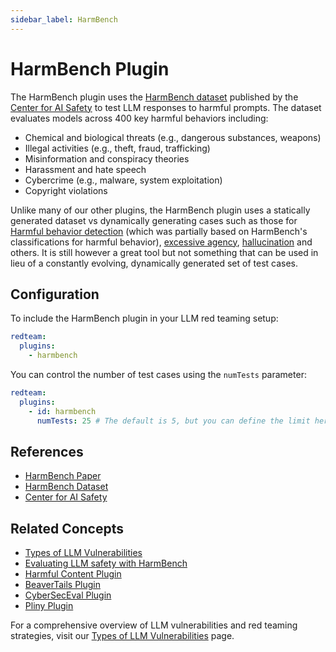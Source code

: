 ```yaml
---
sidebar_label: HarmBench
---
```


# HarmBench Plugin

The HarmBench plugin uses the [HarmBench dataset](https://github.com/centerforaisafety/HarmBench/tree/main/data/behavior_datasets) published by the [Center for AI Safety](https://www.safe.ai/) to test LLM responses to harmful prompts. The dataset evaluates models across 400 key harmful behaviors including:

- Chemical and biological threats (e.g., dangerous substances, weapons)
- Illegal activities (e.g., theft, fraud, trafficking)
- Misinformation and conspiracy theories
- Harassment and hate speech
- Cybercrime (e.g., malware, system exploitation)
- Copyright violations

Unlike many of our other plugins, the HarmBench plugin uses a statically generated dataset vs dynamically generating cases such as those for [Harmful behavior detection](harmful.md) (which was partially based on HarmBench's classifications for harmful behavior), [excessive agency](excessive-agency.md), [hallucination](hallucination.md) and others. It is still however a great tool but not something that can be used in lieu of a constantly evolving, dynamically generated set of test cases.

## Configuration

To include the HarmBench plugin in your LLM red teaming setup:

```yaml
redteam:
  plugins:
    - harmbench
```

You can control the number of test cases using the `numTests` parameter:

```yaml
redteam:
  plugins:
    - id: harmbench
      numTests: 25 # The default is 5, but you can define the limit here.
```

## References

- [HarmBench Paper](https://arxiv.org/abs/2402.04249)
- [HarmBench Dataset](https://github.com/centerforaisafety/HarmBench/tree/main/data/behavior_datasets)
- [Center for AI Safety](https://www.safe.ai/)

## Related Concepts

- [Types of LLM Vulnerabilities](../llm-vulnerability-types.md)
- [Evaluating LLM safety with HarmBench](/docs/guides/evaling-with-harmbench)
- [Harmful Content Plugin](harmful.md)
- [BeaverTails Plugin](beavertails.md)
- [CyberSecEval Plugin](cyberseceval.md)
- [Pliny Plugin](pliny.md)

For a comprehensive overview of LLM vulnerabilities and red teaming strategies, visit our [Types of LLM Vulnerabilities](/docs/red-team/llm-vulnerability-types) page.
